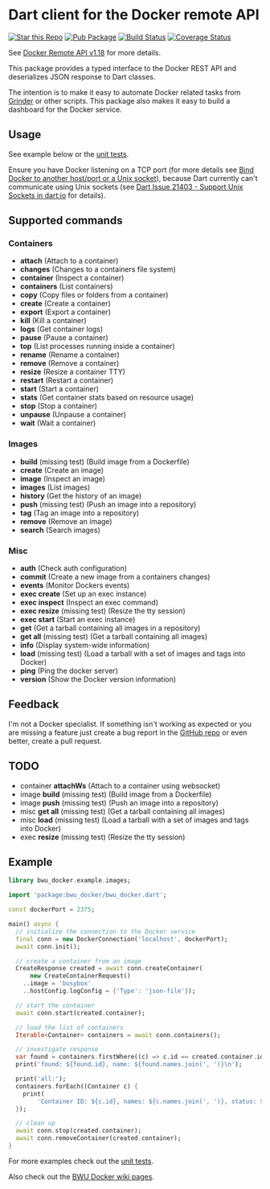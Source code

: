 # Dart client for the Docker remote API

[![Star this Repo](https://img.shields.io/github/stars/bwu-dart/bwu_docker.svg?style=flat)](https://github.com/bwu-dart/bwu_docker)
[![Pub Package](https://img.shields.io/pub/v/bwu_docker.svg?style=flat)](https://pub.dartlang.org/packages/bwu_docker)
[![Build Status](https://travis-ci.org/bwu-dart/bwu_docker.svg?branch=master)](https://travis-ci.org/bwu-dart/bwu_docker)
[![Coverage Status](https://coveralls.io/repos/bwu-dart/bwu_docker/badge.svg?branch=master)](https://coveralls.io/r/bwu-dart/bwu_docker)

See [Docker Remote API v1.18](https://docs.docker.com/reference/api/docker_remote_api_v1.18/#image-tarball-format) 
for more details.

This package provides a typed interface to the Docker REST API and deserializes
JSON response to Dart classes.

The intention is to make it easy to automate Docker related tasks from 
[Grinder](https://pub.dartlang.org/packages/grinder) or other scripts.
This package also makes it easy to build a dashboard for the Docker service.

## Usage

See example below or the 
[unit tests](https://github.com/bwu-dart/bwu_docker/blob/master/test/remote_api_test.dart).

Ensure you have Docker listening on a TCP port (for more details see 
[Bind Docker to another host/port or a Unix socket](https://docs.docker.com/articles/basics/#bind-docker-to-another-hostport-or-a-unix-socket)),
because Dart currently can't communicate using Unix sockets (see 
[Dart Issue 21403 - Support Unix Sockets in dart:io](http://dartbug.com/21403) for details).


## Supported commands

### Containers
- **attach** (Attach to a container)
- **changes** (Changes to a containers file system)
- **container** (Inspect a container)
- **containers** (List containers)
- **copy** (Copy files or folders from a container)
- **create** (Create a container)
- **export** (Export a container)
- **kill** (Kill a container)
- **logs** (Get container logs)
- **pause** (Pause a container)
- **top** (List processes running inside a container) 
- **rename** (Rename a container)
- **remove** (Remove a container)
- **resize** (Resize a container TTY)
- **restart** (Restart a container)
- **start** (Start a container)
- **stats** (Get container stats based on resource usage)
- **stop** (Stop a container)
- **unpause** (Unpause a container)
- **wait** (Wait a container)

### Images
- **build** (missing test) (Build image from a Dockerfile)
- **create** (Create an image)
- **image** (Inspect an image)
- **images** (List images)
- **history** (Get the history of an image)
- **push** (missing test) (Push an image into a repository)
- **tag** (Tag an image into a repository)
- **remove** (Remove an image)
- **search** (Search images)

### Misc
- **auth** (Check auth configuration)
- **commit** (Create a new image from a containers changes)
- **events** (Monitor Dockers events)
- **exec create** (Set up an exec instance)
- **exec inspect** (Inspect an exec command) 
- **exec resize** (missing test) (Resize the tty session) 
- **exec start** (Start an exec instance)
- **get** (Get a tarball containing all images in a repository)
- **get all** (missing test) (Get a tarball containing all images)
- **info** (Display system-wide information)
- **load** (missing test) (Load a tarball with a set of images and tags into Docker)
- **ping** (Ping the docker server)
- **version** (Show the Docker version information)

## Feedback

I'm not a Docker specialist. If something isn't working as expected or you are
missing a feature just create a bug report in the 
[GitHub repo](https://github.com/bwu-dart/bwu_docker/issues) or even better, 
create a pull request.

## TODO
- container **attachWs** (Attach to a container using websocket)
- image **build** (missing test) (Build image from a Dockerfile)
- image **push** (missing test) (Push an image into a repository)
- misc **get all** (missing test) (Get a tarball containing all images)
- misc **load** (missing test) (Load a tarball with a set of images and tags into Docker)
- exec **resize** (missing test) (Resize the tty session) 
 



## Example

```dart
library bwu_docker.example.images;

import 'package:bwu_docker/bwu_docker.dart';

const dockerPort = 2375;

main() async {
  // initialize the connection to the Docker service
  final conn = new DockerConnection('localhost', dockerPort);
  await conn.init();

  // create a container from an image
  CreateResponse created = await conn.createContainer(
      new CreateContainerRequest()
    ..image = 'busybox'
    ..hostConfig.logConfig = {'Type': 'json-file'});

  // start the container
  await conn.start(created.container);

  // load the list of containers
  Iterable<Container> containers = await conn.containers();

  // investigate response
  var found = containers.firstWhere((c) => c.id == created.container.id);
  print('found: ${found.id}, name: ${found.names.join(', ')}\n');

  print('all:');
  containers.forEach((Container c) {
    print(
        'Container ID: ${c.id}, names: ${c.names.join(', ')}, status: ${c.status}');
  });

  // clean up
  await conn.stop(created.container);
  await conn.removeContainer(created.container);
}
```

For more examples check out the [unit tests](https://github.com/bwu-dart/bwu_docker/blob/master/test/remote_api_test.dart).

Also check out the [BWU Docker wiki pages](https://github.com/bwu-dart/bwu_docker/wiki).
